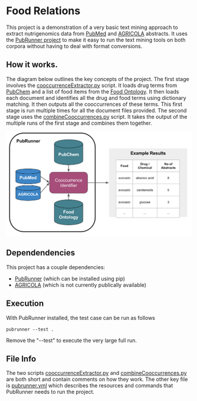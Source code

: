 # Food Relations

This project is a demonstration of a very basic text mining approach to extract nutrigenomics data from [PubMed](https://www.ncbi.nlm.nih.gov/pubmed/) and [AGRICOLA](https://agricola.nal.usda.gov/) abstracts. It uses the [PubRunner project](https://github.com/jakelever/pubrunner) to make it easy to run the text mining tools on both corpora without having to deal with format conversions.

## How it works.

The diagram below outlines the key concepts of the project. The first stage involves the [cooccurrenceExtractor.py](https://github.com/jakelever/foodrelations/blob/master/cooccurrenceExtractor.py) script. It loads drug terms from [PubChem](https://pubchem.ncbi.nlm.nih.gov/) and a list of food items from the [Food Ontology](https://github.com/FoodOntology/foodon). It then loads each document and identifies all the drug and food terms using dictionary matching. It then outputs all the cooccurrences of these terms. This first stage is run multiple times for all the document files provided. The second stage uses the [combineCooccurrences.py](https://github.com/jakelever/foodrelations/blob/master/combineCooccurrences.py) script. It takes the output of the multiple runs of the first stage and combines them together.

![Diagram of FoodRelations project](diagram.png)

## Dependendencies

This project has a couple dependencies:
- [PubRunner](https://github.com/jakelever/pubrunner) (which can be installed using pip)
- [AGRICOLA](https://agricola.nal.usda.gov/) (which is not currently publically available)

## Execution

With PubRunner installed, the test case can be run as follows

```
pubrunner --test .
```

Remove the "--test" to execute the very large full run.

## File Info

The two scripts [cooccurrenceExtractor.py](https://github.com/jakelever/foodrelations/blob/master/cooccurrenceExtractor.py) and [combineCooccurrences.py](https://github.com/jakelever/foodrelations/blob/master/combineCooccurrences.py) are both short and contain comments on how they work. The other key file is [pubrunner.yml](https://github.com/jakelever/foodrelations/blob/master/pubrunner.yml) which describes the resources and commands that PubRunner needs to run the project.
